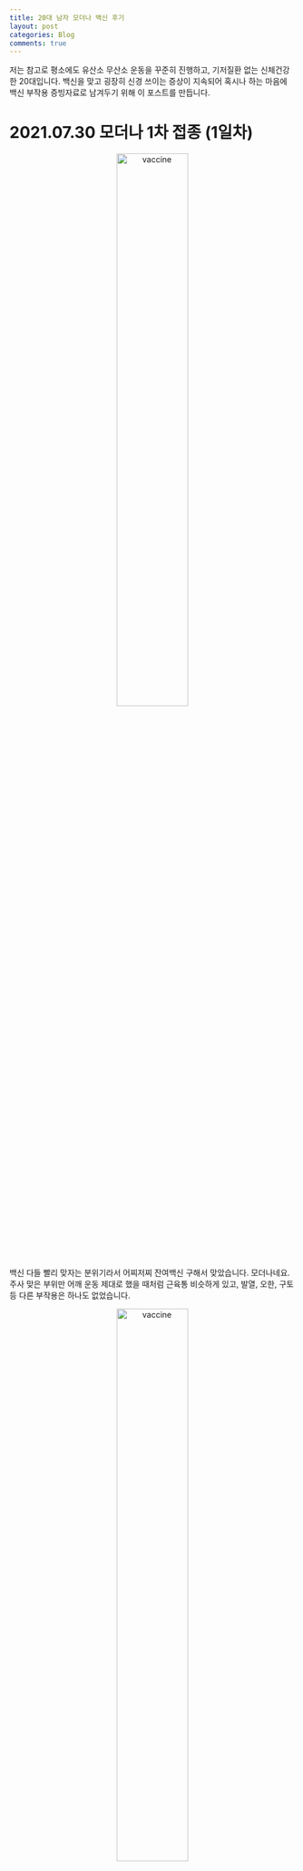 ```yaml
---
title: 20대 남자 모더나 백신 후기
layout: post
categories: Blog
comments: true
---
```


저는 참고로 평소에도 유산소 무산소 운동을 꾸준히 진행하고, 기저질환 없는 신체건강한 20대입니다. 백신을 맞고 굉장히 신경 쓰이는 증상이 지속되어 혹시나 하는 마음에 백신 부작용 증빙자료로 남겨두기 위해 이 포스트를 만듭니다.

# 2021.07.30 모더나 1차 접종 (1일차)

<p align="center">
    <img src = "https://user-images.githubusercontent.com/45442859/128324651-ee53e7e1-b7d1-45ca-8ab7-5701ea893dd3.jpg" alt = "vaccine" width = "50%" height = "50%"/>
</p>

백신 다들 빨리 맞자는 분위기라서 어찌저찌 잔여백신 구해서 맞았습니다. 모더나네요. 주사 맞은 부위만 어깨 운동 제대로 했을 때처럼 근육통 비슷하게 있고, 발열, 오한,
구토 등 다른 부작용은 하나도 없었습니다. 

<p align="center">
    <img src = "https://user-images.githubusercontent.com/45442859/128324660-fedc5945-de3b-45d1-b7e3-f57ad753cb70.jpg" alt = "vaccine" width = "50%" height = "50%"/>
</p>

# 2021.08.02 부작용 (3일차)

* 발열증상 없음
* 가슴 답답함 지속

주말에도 어깨 근육통이 가시질 않아서 운동 안하고 푹 쉬었습니다. 근데 월요일이 되고 출근 하자마자 일이 터지네요. 
컴퓨터 앞에 딱 앉으니까 가슴 답답함 때문에 숨 쉬기가 어려운 게 느껴졌습니다. 그래서 정말 큰일 났구나 하고, 바로 근처 내과로 갔죠.
엑스레이 찍고, 심전도도 해봤는데, 별 이상 없답니다. 그래서 일단 기분탓인갑다 하고 다시 일하러 갔습니다.
근데 가슴 답답한 건 없어지질 않네요.

# 2021.08.03 심장 초음파 (4일차)

* 발열증상 없음
* 가슴 답답함 지속

가슴 답답한 건 여전합니다. 문제는 조금만 격하게 움직여서 심장 뛰는 게 빨라지면 호흡이 힘들어진다는 걸 인지했습니다. 그래서 또 병원으로 갑니다.
초음파는 비싸다고 하셔서 정말 문제가 있을 때 찍어보자 하셨는데, 비싼거고 나발이고 일단 살아야 되지 않겠습니까. 
다행히 학교에서 70퍼센트까지는 비용 부담을 해준다고 해서 초음파도 찍고, 혈액검사도 진행했습니다. 결과는 다음날 아침에 알려준다네요.
아직까진 발열, 오한 등의 증상은 없고, 가슴이 찝찝하게 불편합니다.

# 2021.08.04 검사 결과 (5일차)

* 발열증상 없음
* 가슴 답답함 지속

검사 결과는 역시 이상 없답니다. 이게 더 사람 미치게 합니다. 분명 증상이 있는데, 검사는 문제가 없답니다. 
심리적 문제가 아닐까 싶어서 최대한 마음을 편하게 먹어봅니다. 증상이 좀 완화되는 것 같긴 합니다.
무서워서 네이버 검색을 좀 해보니 저랑 비슷한 증상을 겪고 계신 분들이 꽤 있더군요. 

링크: [백신 이상 증상](https://blog.naver.com/wls0474/222416964422)

# 2021.08.05 (6일차)

* 발열증상 없음
* 가슴 답답함 지속

뭐 어제보단 나은 거 같긴 한데, 여전히 신경 쓰입니다. 근데 2차는 아마 안 맞을거 같습니다. 백신 맞았다가 정신건강, 몸건강 다 잃게 생겼습니다. 
이번주는 운동 쉬면서 휴식 취하고 다음주에도 이런 증상이 계속 되면 큰 병원으로 가볼까합니다.

# 2021.08.06 (7일차)

* 발열증상 없음
* 가슴 답답함 지속

여전히 심장 부위가 콕콕 찌르는 듯한 느낌과 흉부 압박감 지속. 근데 일상생활에 문제 있을 정도는 아닌데 나한테 중요한건 운동을 할 수 있느냐 없느냐의 문제.
혹시 몰라 덱시부프로펜 계열 진통제를 복용했는데, 별 효과는 없음. 다음주 월요일 유성 선병원 예약했고, 오늘 원래 다니던 내과에 검사결과랑 소견서 떼러 일찍 퇴근 후 휴식 예정. 

# 2021.08.07 (8일차)

* 발열증상 없음
* 가슴 답답함 지속

여전히 심장 부위가 콕콕 찌르는 듯한 느낌과 흉부 압박감 지속. 확실히 왼쪽으로 돌아 누웠을 때 예전에는 못 느끼던 압박감이 심해진 것 같긴 함. 그리고 심장 부위
등 근육 쪽에 근육통 비슷한 통증이 느껴짐. 살살 운동을 해보면 괜찮지 않을까 싶어서 테니스를 쳤는데, 증상 완화 같은 건 없음. 다행인건 심박수가 140 정도까지 올라도 
통증이 심해진다거나 하는 증상은 없어서 월요일에 병원 갔다가 괜찮으면 웨이트 트레이닝 말고 가벼운 운동은 시작할 예정.

# 2021.08.08 (9일차)

* 발열증상 없음
* 가슴 답답함 지속

여전히 심장 부위가 콕콕 찌르는 듯한 느낌과 흉부 압박감 지속. 내일 큰 병원을 가서 의사 선생님을 만나 본다고 해서 원인을 찾을 수 있을 것 같진 않다. 어디에 확실하게 문제라도 있으면
약이라도 처방해달라 할텐데 검사 결과는 다 정상이라고 하니 더 답답할 뿐.

# 2021.08.09 (10일차)

* 발열증상 없음
* 가슴 답답함 지속

여전히 심장 부위가 콕콕 찌르는 듯한 느낌과 흉부 압박감 지속. 큰 병원 와서 심전도랑 엑스레이 다시 했다. 전 병원에서 받았던 초음파 검사 결과, 혈액검사 결과 모두 정상이라
일단 증상 완화를 위해 약을 처방해주셨다. 대충 보니까 해열제, 소염 계열 진통제, 위산 분비 억제제인데, 네이버에서 추천해준 약 구성이랑 똑같다. 흠... 3일 먹어보라는데 이거 먹어도 똑같을거 같은데... 

2차 접종 해도 되냐고 물어보니까 검사결과는 문제 없어서 맞아도 될 것 같단다. 물론 검사 결과 밖에 신뢰할만한 지표가 없긴 한데 만나는 의사마다 저러면 환자인 내 입장은 속 터진다... 난 분명 증상이 있는데. 약 먹고 제발 증상 없어졌으면 좋겠다.

인터넷 검색 해보니까 나만 이런건 아닌거 같은데, 검사 결과는 이상 없다고 부작용 인정은 안해주면서 그냥 백신 맞으라고 하면... 일단 주변 사람들한테는 신중하게 고민하고 결정하라고 했다.

# 2021.08.10 (11일차)

* 발열증상 없음
* 가슴 답답함 지속

흉부 압박감 보다는 이제 간헐적으로 콕콕 찌르는 통증이 생겼다. 일상 생활에는 정말 지장 없을 것 같은데, 문제는 운동을 언제 다시 할 수 있느냐이다. 요즘 운동을 못해서 그런지
몸도 푹푹 처지고, 체력도 떨어진 것 같다. 증상이 아예 없어질 때까진 운동을 안 하려고 하는데... 너무 답답... 내 통증과는 별개로 모더나 수급에 차질이 생겨서 2차 접종이 2주 밀렸다.
애초에 지난 몇 달 동안 수급에 문제 없다고 언론에서 떠들 때부터 안 믿었는데, 역시 빈 수레가 요란하다. 

(추가) 밤에 갑자기 왼쪽 팔 저림 증상도 추가. 전체적으로 저린 게 아니라 새끼 손가락 부근 손바닥이 저리더니 시간이 지나도 잘 회복이 안 되는 것 같다. 그리고 갑자기 등 통증도 생겼다.

# 2021.08.11 (12일차)

* 발열증상 없음
* 가슴 답답함 지속

흉부 압박감 보단 심장 쪽 콕콕 찌르는 증상이다. 아침에 일어나기가 너무 힘들고, 밤에 통증이 더 심해지는 것 같다. 흉부 압박감 보다는 이제 간헐적으로 콕콕 찌르는 통증이 생겼다. 내일 아침이면 받아온
약 다 먹는데, 증상 호전 되는 건 없는 것 같다. 이제 심장 쪽 문제가 아닐 것 같다는 합리적인 의심이 생기는 중... 순환기내과를 가봐야되나...

# 2021.08.12 (13일차)

* 발열증상 없음
* 가슴 답답함 지속

어제랑 비슷하다. 모르겠다 이제. 그냥 운동 할란다. 운동 뒤에 후기 작성해야지.

(운동 뒤 후기) 별 문제 없다. 숨이 차지도 않고 심장이 특별하게 더 빨리 뛴다는 건 못 느낀 것 같다.
유산소도 한 번 해봐야겠다.

# 2021.08.16 (17일차)

아직 증상이 완전히 없어진건 아니지만 가슴 최대한 펴고 숨을 있는 힘껏 들이마시는 게 아니면 통증이 느껴지진 않는다. 심장 문제는 아닌거 같고, 폐 문제였던 거 같은데,
이참에 그냥 건강검진을 한번 받아 봐야겠다.

이 포스팅은 여기서 마무리.